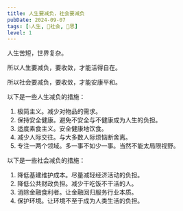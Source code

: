 ```yaml
---
title: 人生要减负，社会要减负
pubDate: 2024-09-07
tags: [💧人生, 👫社会, 🤔思]
level: 1
---
```


人生苦短，世界复杂。

所以人生要减负，要收敛，才能活得自在。

所以社会要减负，要收敛，才能安康平和。

以下是一些人生减负的措施：

1. 极简主义。减少对物品的需求。
2. 保持安全健康。避免不安全与不健康成为人生的负担。
3. 适度素食主义。安全健康地饮食。
4. 减少人际交往。与大多数人际烦恼断舍离。
5. 专注一两个领域。多一事不如少一事。当然不能太局限视野。

以下是一些社会减负的措施：

1. 降低基建维护成本。尽量减轻经济活动的负担。
2. 降低公共财政负担。减少干吃饭不干活的人。
3. 消除金融食利者。让金融回归服务行业本质。
4. 保护环境。让环境不至于成为人类生活的负担。
